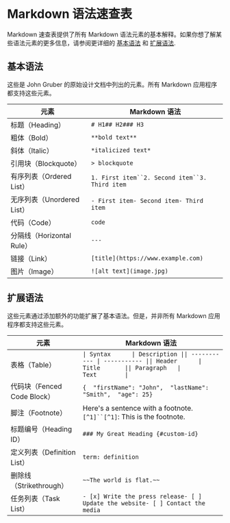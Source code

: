 # Markdown 语法速查表

Markdown 速查表提供了所有 Markdown 语法元素的基本解释。如果你想了解某些语法元素的更多信息，请参阅更详细的 [基本语法](https://markdown.com.cn/basic-syntax) 和 [扩展语法](https://markdown.com.cn/extended-syntax).

## 基本语法

这些是 John Gruber 的原始设计文档中列出的元素。所有 Markdown 应用程序都支持这些元素。

| 元素                       | Markdown 语法                                    |
| -------------------------- | ------------------------------------------------ |
| 标题（Heading）            | `# H1## H2### H3`                              |
| 粗体（Bold）               | `**bold text**`                                |
| 斜体（Italic）             | `*italicized text*`                            |
| 引用块（Blockquote）       | `> blockquote`                                 |
| 有序列表（Ordered List）   | `1. First item``2. Second item``3. Third item` |
| 无序列表（Unordered List） | `- First item- Second item- Third item`        |
| 代码（Code）               | ``code``                                         |
| 分隔线（Horizontal Rule）  | `---`                                          |
| 链接（Link）               | `[title](https://www.example.com)`             |
| 图片（Image）              | `![alt text](image.jpg)`                       |

## 扩展语法

这些元素通过添加额外的功能扩展了基本语法。但是，并非所有 Markdown 应用程序都支持这些元素。

| 元素                        | Markdown 语法                                                                                                                                          |
| --------------------------- | ------------------------------------------------------------------------------------------------------------------------------------------------------ |
| 表格（Table）               | `\| Syntax      \| Description \|\| ----------- \| ----------- \|\| Header      \| Title       \|\| Paragraph   \| Text        \|` |
| 代码块（Fenced Code Block） | ``{  "firstName": "John",  "lastName": "Smith",  "age": 25}``                                                                                    |
| 脚注（Footnote）            | Here's a sentence with a footnote.`[^1]``[^1]`: This is the footnote.                                                                                |
| 标题编号（Heading ID）      | `### My Great Heading {#custom-id}`                                                                                                                  |
| 定义列表（Definition List） | `term: definition`                                                                                                                                   |
| 删除线（Strikethrough）     | `~~The world is flat.~~`                                                                                                                             |
| 任务列表（Task List）       | `- [x] Write the press release- [ ] Update the website- [ ] Contact the media`                                                                       |
